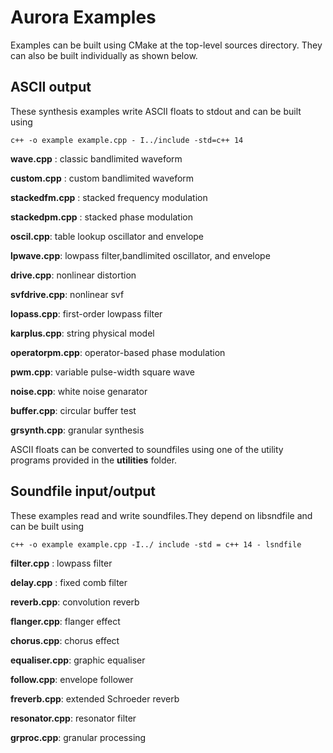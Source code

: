 Aurora Examples
===

Examples can be built using CMake at the top-level sources
directory. They can also be built individually as shown below.
    

ASCII output
---

These synthesis examples write ASCII floats to stdout and can be built using

```
c++ -o example example.cpp - I../include -std=c++ 14
```

**wave.cpp** : classic bandlimited waveform

**custom.cpp** : custom bandlimited waveform

**stackedfm.cpp** : stacked frequency modulation

**stackedpm.cpp** : stacked phase modulation

**oscil.cpp**: table lookup oscillator and envelope

**lpwave.cpp**: lowpass filter,bandlimited oscillator, and envelope

**drive.cpp**: nonlinear distortion

**svfdrive.cpp**: nonlinear svf

**lopass.cpp**: first-order lowpass filter

**karplus.cpp**: string physical model

**operatorpm.cpp**: operator-based phase modulation

**pwm.cpp**: variable pulse-width square wave

**noise.cpp**: white noise genarator 

**buffer.cpp**: circular buffer test

**grsynth.cpp**: granular synthesis

ASCII floats can be converted to soundfiles using one of the utility
programs provided in the **utilities** folder.

Soundfile input/output
---

These examples read and write soundfiles.They depend on libsndfile and can be built using


```
c++ -o example example.cpp -I../ include -std = c++ 14 - lsndfile
```

**filter.cpp** : lowpass filter

**delay.cpp** : fixed comb filter

**reverb.cpp**: convolution reverb

**flanger.cpp**: flanger effect

**chorus.cpp**: chorus effect

**equaliser.cpp**: graphic equaliser

**follow.cpp**: envelope follower

**freverb.cpp**: extended Schroeder reverb

**resonator.cpp**: resonator filter

**grproc.cpp**: granular processing







